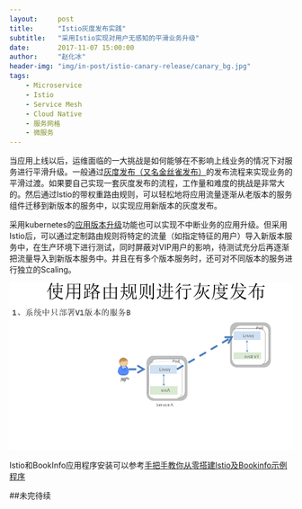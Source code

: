 ```yaml
---
layout:     post
title:      "Istio灰度发布实践"
subtitle:   "采用Istio实现对用户无感知的平滑业务升级"
date:       2017-11-07 15:00:00
author:     "赵化冰"
header-img: "img/in-post/istio-canary-release/canary_bg.jpg"
tags:
    - Microservice
    - Istio
    - Service Mesh
    - Cloud Native
    - 服务网格
    - 微服务
---
```

当应用上线以后，运维面临的一大挑战是如何能够在不影响上线业务的情况下对服务进行平滑升级。一般通过[灰度发布（又名金丝雀发布）](https://martinfowler.com/bliki/CanaryRelease.html)的发布流程来实现业务的平滑过渡。如果要自己实现一套灰度发布的流程，工作量和难度的挑战是非常大的。然后通过Istio的带权重路由规则，可以轻松地将应用流量逐渐从老版本的服务组件迁移到新版本的服务中，以实现应用新版本的灰度发布。


采用kubernetes的[应用版本升级](https://kubernetes.io/docs/tutorials/kubernetes-basics/update-intro/)功能也可以实现不中断业务的应用升级。但采用Istio后，可以通过定制路由规则将特定的流量（如指定特征的用户）导入新版本服务中，在生产环境下进行测试，同时屏蔽对VIP用户的影响，待测试充分后再逐渐把流量导入到新版本服务中。并且在有多个版本服务时，还可对不同版本的服务进行独立的Scaling。

![Istio灰度发布示意图](\img\in-post\istio-traffic-shifting\canary-deployments.gif)

Istio和BookInfo应用程序安装可以参考[手把手教你从零搭建Istio及Bookinfo示例程序](http://zhaohuabing.com/2017/11/04/istio-install_and_example/)

##未完待续